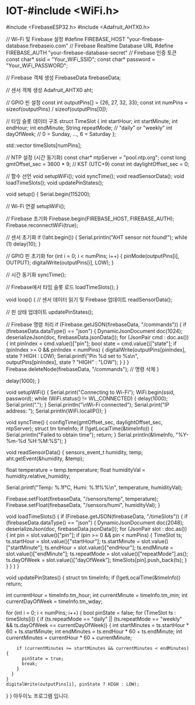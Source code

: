 # IOT-#include <WiFi.h>
#include <FirebaseESP32.h>
#include <Adafruit_AHTX0.h>

// Wi-Fi 및 Firebase 설정
#define FIREBASE_HOST "your-firebase-database.firebaseio.com" // Firebase Realtime Database URL
#define FIREBASE_AUTH "your-firebase-database-secret"         // Firebase 인증 토큰
const char* ssid = "Your_WiFi_SSID";
const char* password = "Your_WiFi_PASSWORD";

// Firebase 객체 생성
FirebaseData firebaseData;

// 센서 객체 생성
Adafruit_AHTX0 aht;

// GPIO 핀 설정
const int outputPins[] = {26, 27, 32, 33};
const int numPins = sizeof(outputPins) / sizeof(outputPins[0]);

// 타임 슬롯 데이터 구조
struct TimeSlot {
  int startHour;
  int startMinute;
  int endHour;
  int endMinute;
  String repeatMode; // "daily" or "weekly"
  int dayOfWeek;     // 0 = Sunday, ..., 6 = Saturday
};

std::vector<TimeSlot> timeSlots[numPins];

// NTP 설정 (시간 동기화)
const char* ntpServer = "pool.ntp.org";
const long gmtOffset_sec = 3600 * 9; // KST (UTC+9)
const int daylightOffset_sec = 0;

// 함수 선언
void setupWiFi();
void syncTime();
void readSensorData();
void loadTimeSlots();
void updatePinStates();

void setup() {
  Serial.begin(115200);

  // Wi-Fi 연결
  setupWiFi();

  // Firebase 초기화
  Firebase.begin(FIREBASE_HOST, FIREBASE_AUTH);
  Firebase.reconnectWiFi(true);

  // 센서 초기화
  if (!aht.begin()) {
    Serial.println("AHT sensor not found!");
    while (1) delay(10);
  }

  // GPIO 핀 초기화
  for (int i = 0; i < numPins; i++) {
    pinMode(outputPins[i], OUTPUT);
    digitalWrite(outputPins[i], LOW);
  }

  // 시간 동기화
  syncTime();

  // Firebase에서 타임 슬롯 로드
  loadTimeSlots();
}

void loop() {
  // 센서 데이터 읽기 및 Firebase 업데이트
  readSensorData();

  // 핀 상태 업데이트
  updatePinStates();

  // Firebase 명령 처리
  if (Firebase.getJSON(firebaseData, "/commands")) {
    if (firebaseData.dataType() == "json") {
      DynamicJsonDocument doc(1024);
      deserializeJson(doc, firebaseData.jsonData());
      for (JsonPair cmd : doc.as<JsonObject>()) {
        int pinIndex = cmd.value()["pin"];
        bool state = cmd.value()["state"];
        if (pinIndex >= 0 && pinIndex < numPins) {
          digitalWrite(outputPins[pinIndex], state ? HIGH : LOW);
          Serial.printf("Pin %d set to %s\n", outputPins[pinIndex], state ? "HIGH" : "LOW");
        }
      }
    }
    Firebase.deleteNode(firebaseData, "/commands"); // 명령 삭제
  }

  delay(1000);
}

void setupWiFi() {
  Serial.print("Connecting to Wi-Fi");
  WiFi.begin(ssid, password);
  while (WiFi.status() != WL_CONNECTED) {
    delay(1000);
    Serial.print(".");
  }
  Serial.println("\nWi-Fi connected");
  Serial.print("IP address: ");
  Serial.println(WiFi.localIP());
}

void syncTime() {
  configTime(gmtOffset_sec, daylightOffset_sec, ntpServer);
  struct tm timeInfo;
  if (!getLocalTime(&timeInfo)) {
    Serial.println("Failed to obtain time");
    return;
  }
  Serial.println(&timeInfo, "%Y-%m-%d %H:%M:%S");
}

void readSensorData() {
  sensors_event_t humidity, temp;
  aht.getEvent(&humidity, &temp);

  float temperature = temp.temperature;
  float humidityVal = humidity.relative_humidity;

  Serial.printf("Temp: %.1f°C, Humi: %.1f%%\n", temperature, humidityVal);

  Firebase.setFloat(firebaseData, "/sensors/temp", temperature);
  Firebase.setFloat(firebaseData, "/sensors/humi", humidityVal);
}

void loadTimeSlots() {
  if (Firebase.getJSON(firebaseData, "/timeSlots")) {
    if (firebaseData.dataType() == "json") {
      DynamicJsonDocument doc(2048);
      deserializeJson(doc, firebaseData.jsonData());
      for (JsonPair slot : doc.as<JsonObject>()) {
        int pin = slot.value()["pin"];
        if (pin >= 0 && pin < numPins) {
          TimeSlot ts;
          ts.startHour = slot.value()["startHour"];
          ts.startMinute = slot.value()["startMinute"];
          ts.endHour = slot.value()["endHour"];
          ts.endMinute = slot.value()["endMinute"];
          ts.repeatMode = slot.value()["repeatMode"].as<String>();
          ts.dayOfWeek = slot.value()["dayOfWeek"];
          timeSlots[pin].push_back(ts);
        }
      }
    }
  }
}

void updatePinStates() {
  struct tm timeInfo;
  if (!getLocalTime(&timeInfo)) return;

  int currentHour = timeInfo.tm_hour;
  int currentMinute = timeInfo.tm_min;
  int currentDayOfWeek = timeInfo.tm_wday;

  for (int i = 0; i < numPins; i++) {
    bool pinState = false;
    for (TimeSlot ts : timeSlots[i]) {
      if (ts.repeatMode == "daily" ||
          (ts.repeatMode == "weekly" && ts.dayOfWeek == currentDayOfWeek)) {
        int startMinutes = ts.startHour * 60 + ts.startMinute;
        int endMinutes = ts.endHour * 60 + ts.endMinute;
        int currentMinutes = currentHour * 60 + currentMinute;

        if (currentMinutes >= startMinutes && currentMinutes < endMinutes) {
          pinState = true;
          break;
        }
      }
    }
    digitalWrite(outputPins[i], pinState ? HIGH : LOW);
  }
}
아두이노 프로그램 입니다.
